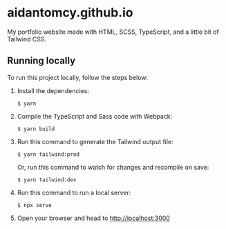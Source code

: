 # aidantomcy.github.io

My portfolio website made with HTML, SCSS, TypeScript, and a little bit of Tailwind CSS.

## Running locally

To run this project locally, follow the steps below:

1. Install the dependencies:

    ```
    $ yarn
    ```

2. Compile the TypeScript and Sass code with Webpack:

    ```
    $ yarn build
    ```

3. Run this command to generate the Tailwind output file:
    ```
    $ yarn tailwind:prod
    ```
    Or, run this command to watch for changes and recompile on save:
    ```
    $ yarn tailwind:dev
    ```
4. Run this command to run a local server:
    ```
    $ npx serve
    ```
5. Open your browser and head to [http://localhost:3000](http://localhost:3000)
